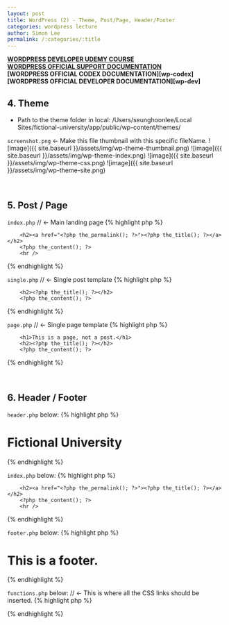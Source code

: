 ```yaml
---
layout: post
title: WordPress (2) - Theme, Post/Page, Header/Footer
categories: wordpress lecture
author: Simon Lee
permalink: /:categories/:title
---
```


<strong>[WORDPRESS DEVELOPER UDEMY COURSE][wp-udemy]</strong>  
<strong>[WORDPRESS OFFICIAL SUPPORT DOCUMENTATION][wp-support]</strong>  
<strong>[WORDPRESS OFFICIAL CODEX DOCUMENTATION][wp-codex]</strong>  
<strong>[WORDPRESS OFFICIAL DEVELOPER DOCUMENTATION][wp-dev]</strong>

## 4. Theme

- Path to the theme folder in local: /Users/seunghoonlee/Local Sites/fictional-university/app/public/wp-content/themes/

`screenshot.png` <- Make this file thumbnail with this specific fileName.
![image]({{ site.baseurl }}/assets/img/wp-theme-thumbnail.png)
![image]({{ site.baseurl }}/assets/img/wp-theme-index.png)
![image]({{ site.baseurl }}/assets/img/wp-theme-css.png)
![image]({{ site.baseurl }}/assets/img/wp-theme-site.png)

<br>

## 5. Post / Page

`index.php` // <- Main landing page
{% highlight php %}

<?php 
    while(have_posts()) {
        the_post(); ?>

        <h2><a href="<?php the_permalink(); ?>"><?php the_title(); ?></a></h2>
        <?php the_content(); ?>
        <hr />

<?php }
?>

{% endhighlight %}

`single.php` // <- Single post template
{% highlight php %}

<?php 
    while(have_posts()) {
        the_post(); ?>

        <h2><?php the_title(); ?></h2>
        <?php the_content(); ?>

<?php }
?>

{% endhighlight %}

`page.php` // <- Single page template
{% highlight php %}

<?php 
    while(have_posts()) {
        the_post(); ?>

        <h1>This is a page, not a post.</h1>
        <h2><?php the_title(); ?></h2>
        <?php the_content(); ?>

<?php }
?>

{% endhighlight %}

<br>

## 6. Header / Footer

`header.php` below:
{% highlight php %}

<!DOCTYPE html>
<html lang="en">
    <head>
        <?php wp_head(); ?>
    </head>
    <body>
        <h1>Fictional University</h1>
    </body>
</html>

{% endhighlight %}

`index.php` below:
{% highlight php %}

<?php get_header(); 
    while(have_posts()) {
        the_post(); ?>

        <h2><a href="<?php the_permalink(); ?>"><?php the_title(); ?></a></h2>
        <?php the_content(); ?>
        <hr />

<?php }
get_footer(); ?>

{% endhighlight %}

`footer.php` below:
{% highlight php %}

<h1>This is a footer.</h1>

<?php wp_footer(); ?>
</body>
</html>

{% endhighlight %}

`functions.php` below: // <- This is where all the CSS links should be inserted.
{% highlight php %}

<?php 
    function university_files() {
        wp_enqueue_style('custom-google-font', '//fonts.googleapis.com/css?family=Roboto+Condensed:300,300i,400,400i,700,700i|Roboto:100,300,400,400i,700,700i');
        wp_enqueue_style('font-awesome', '//maxcdn.bootstrapcdn.com/font-awesome/4.7.0/css/font-awesome.min.css');
        wp_enqueue_style('university_main_styles', get_stylesheet_uri());
    };
    add_action('wp_enqueue_scripts', 'university_files');
?>

{% endhighlight %}

<br>
<br>
<br>

[wp-udemy]: https://www.udemy.com/course/become-a-wordpress-developer-php-javascript/learn/lecture/6896262?start=0#overview
[wp-support]: https://wordpress.org/support/
